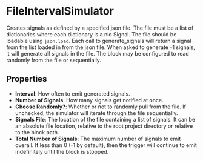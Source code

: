 FileIntervalSimulator
=====================
Creates signals as defined by a specified json file. The file must be a list of dictionaries where each dictionary is a nio Signal. The file should be loadable using `json.load`.  Each call to generate_signals will return a signal from the list loaded in from the json file. When asked to generate -1 signals, it will generate all signals in the file. The block may be configured to read randomly from the file or sequentially.

Properties
----------
- **Interval**: How often to emit generated signals.
- **Number of Signals**: How many signals get notified at once.
- **Choose Randomly?**: Whether or not to randomly pull from the file. If unchecked, the simulator will iterate through the file sequentially.
- **Signals File**: The location of the file containing a list of signals. It can be an absolute file location, relative to the root project directory or relative to the block path.
- **Total Number of Signals**: The maximum number of signals to emit overall. If less than 0 (-1 by default), then the trigger will continue to emit indefinitely until the block is stopped.
